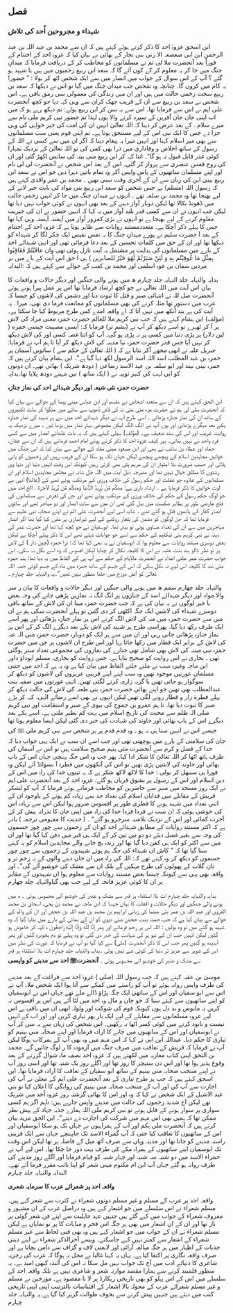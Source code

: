 ## فصل

### شہداء و مجروحین اُحد کی تلاش

ابن اسحق غزوۂ احد کا ذکر کرتے ہوئے کہتے ہیں کہ ان سے محمد بن عبد اللہ بن عبد الرحمن ابن ابی صعصعہ الا زنی بنی نجار کے
بھائی نے بیان کیا کہ غزوۂ احد کے اختتام کے فوراً بعد آنحضرت ملا لی تم نے مسلمانوں کو مخاطب کر کے دریافت فرمایا کہ میدانِ جنگ
میں جا کر یہ معلوم کر کے کون آئے گا کہ سعد ابن ربیع زخمیوں میں ہیں یا شہید ہو گئے ؟ آپ کے اس سوال کے جواب میں انصار میں
سے ایک شخص اٹھ کر بولا : ” حضور! یہ کام میں کروں گا۔ چنانچہ وہ شخص جب میدان جنگ میں گیا تو اس نے دیکھا کہ سعد بن ربیع
سخت زخمی حالت میں ہیں اور ان میں زندگی کی معمولی سی رمق باقی ہے۔ اس شخص نے سعد بن ربیع سے ان کے قریب جھک کران
سے وہی کہہ دیا جو کچھ آنحضرت علی ایم نے اس سے فرمایا تھا۔ اس سے یہ سن کر ابن ربیع بولے:
تم دیکھ رہے ہو کہ میں اب اپنی جان جان آفریں کے سپرد کرنے والا ہوں لہذا تم حضور نبی کریم ملی نام سے میرے سلام .
کے بعد عرض کر دینا کہ اللہ تعالیٰ انہیں ان کی امت کی خیر خواہی کی وہی جزا دے جس کا ایک نبی اس کے لیے مستحق ہوتا
ہے۔ تم اپنی قوم یعنی سب مسلمانوں سے بھی میر اسلام کہنا اور انہیں میرا یہ پیغام دینا کہ اگر ان میں سے کسی نے اللہ کے
رسول کے ساتھ اخلاص و وفاداری میں ذرا بھی کمی کی تو اللہ تعالیٰ کے نزدیک تمہارا کوئی عذر قابل قبول نہ ہو گا“۔
اتنا کہہ کر ابن ربیع منی بینہ کی سانس اکھڑ گئی اور ان کی روح قفس عنصری سے پرواز کر گئی۔ اس کے بعد اس شخص نے
آنحضرت لی لی نام اور اپنے مسلمان ساتھیوں کے پاس واپس آکر وہ تمام باتیں دہرا دیں جو اس نے سعد ابن ربیع بینی این کی زبان
سے ان کے آخری وقت سنی تھیں ۔
محمد بن عمر واقدی کہتے ہیں کہ رسول اللہ (مسلم) نے جس شخص کو سعد ابن ربیع بنی مواد کی بابت خبر لانے کے لیے بھیجا تھا وہ
محمد بن سلمہ تھے ۔ انہوں نے میدان جنگ میں جا کر انہیں زخمی حالت میں ڈھونڈ نکالا تھا لیکن دوبار آواز دینے کے بعد بھی انہوں
نے کوئی جواب نہیں دیا تھا لیکن جب انہوں نے ان سے کسی قدر بلند آواز میں یہ کہا کہ انہیں حضور نے ان کی خیریت معلوم کرنے
کے لیے بھیجا ہے تو انہوں نے بڑی کمزور آواز میں آہستہ آہستہ وہی کہا تھا جس کا پہلے ذکر آچکا ہے۔
متعددمستند روایات سے ظاہر ہوتا ہے کہ غزوہ احد کے اختتام کے بعد آ حضرت سلیم نے پورے میدانِ جنگ کا بہ نفس
نفیس ایک چکر لگا کر شہداء کو دیکھا تھا اور ان کے حق میں کلمات تحسین کے بعد دعا فرمائی تھی اور انہی شہدائے احد کے بارے میں
مسلمانوں کی ہدایت پر مشتمل یہ آیت نازل ہوئی تھی
وان عاقَبْتُمْ فَعَاقِبُوا بِمِثْلِ مَا عُوقِبْتُم بِهِ وَ لَئِنْ صَبَرْتُمْ لَهُوَ خَيْرٌ للصابرين )
ہی ا حق اس آیت کے باے میں بر مردین سفان بن عوہ اسلمی اور محمد بن کعب کے حوالے سے کہتے ہیں کہ :البدایہ

بدایہ والنہایہ جلد
النہایہ جلد چہارم
ھ میں ہونے والی جنگیں اور دیگر حالات و واقعات کا بیان
اس آیت میں اللہ تعالی نے جو کچھ ارشاد فرمایا تھا اس پر عمل پیرا ہوتے ہوئے آنحضرت صل للہ نے انتہائی صبر و قتل کا
ثبوت دیا اور دشمن کی لاشوں کو جیسا کہ عرب میں دستور تھا مثلہ کرنے کی بھی مسلمانوں کو ممانعت فرما دی تھی۔
میرا .
یہ آیت کی ہے بند آنکھ میں نہیں آتا کہ اے واقعہ امدے کس طرح مربوط کیا جا سکتا ہے۔ (مؤلف)
ابن ہشام کہتے ہیں کہ جب نبی کریم ملا للعالم حضرت حمزہ معنی مراد کی لاش پر آ کر ٹھہرے تو اسے دیکھ کر آپ نے (بشم تر)
فرمایا کہ:
ایسی مصیبت جیسی حمزه ( لین دلار) پر پڑی دنیا میں کسی پر نہ پڑی ہو گی۔
آپ کو اتنا غصہ کسی اور کی لاش دیکھ کر نہیں آیا جس قدر حضرت حمزہ نیا مدینہ کی لاش دیکھ کر آیا تا ہم آپ نے فرمایا:
جبریل علیہ نے ابھی مجھے آکر بتایا ہے کہ ( اللہ تعالیٰ کے حکم سے ) ساتویں آسمان پر حمزہ بن عبد المطلب اسد اللہ
اسد الرسول لکھ دیا گیا ہے"۔
ابن ہشام بیان کرتے ہیں کہ حمزہ نینی نیند اور ابو سلمہ بن عبد الاسد رضاعی ( دودھ شریک ) بھائی تھے۔ ان دونوں کو ابی لہب
کی کنیز ثوبیہ نے ( ایک ساتھ ) تین مہینے دودھ پلایا تھا۔بدایہ

**حضرت حمزہ نئی شیعہ اور دیگر شہدائے احد کی نماز جنازہ**

ابن الحق کہتے ہیں کہ ان سے متعدد اشخاص نے مقسم اور ابن عباس مینی پیما کے حوالے سے بیان کیا کہ آنحضرت سلی لی ہم نے
حضرت مزہ منی منی نہ کی لاش دُھوپ سے سائے میں منگوا کر سات تکبیروں کے ساتھ ان کی نماز جنازہ پڑھائی ۔ اسی طرح آپ نے
دیگر شہدائے احد میں سے ہر شہید کی نماز جنازہ یکے بعد دیگرے پڑھائی اور یوں آپ نے الگ الگ لیکن مجموعی بہتر نماز میں
پڑھا ئیں ۔
میرے نزدیک یہ روایت غریب اور اس کی سند ضعیف ہے۔ (مؤلف)
سیلی کہتے ہیں کہ یہ بات علمائے امصار میں سے کسی فرد واحد نے نہیں بتائی۔ بہر کیف غزوۂ احد کا ذکر کرتے ہوئے امام
احمد فرماتے ہیں کہ ان سے عفان، حماد اور عطاء بن سائب نے بھی اور ابن مسعود مینی مفاد کے حوالے سے بیان کیا کہ اس جنگ میں
خواتین مجاہدین اسلام کے پیچھے پیچھے لیکن جہاں تک ہو سکا ان کے قریب رہیں اور زخمیوں کو پانی پلاتی اور حسب ضرورت بلا امتیاز
ان کی مرہم پٹی بھی کرتی رہیں کیونکہ اس وقت انہیں دنیا اور دنیا وی رشتوں کا مطلق خیال نہیں تھا اور مندرجہ ذیل آیت میں اللہ جل
شانہ نے مخلص مجاہدین اسلام اور ان مسلمانوں کے علاوہ جو غفلت اور حکم رسول کی خلاف ورزی کے مرتکب ہوئے تھے کے (غالبا)
انہی بے لوث خواتین کا ذکر فرمایا ہے ۔ ارشاد باری ہے:
مِنكُم مَّنْ يُرِيدُ الدُّنْيَا وَمِنكُم مَّن يُريدُ الآخِرَة . الخ
احد میں جو لوگ حکم رسول کے حکم کی خلاف ورزی کے مرتکب ہوئے تھے اور جن کی لغزش سے مسلمانوں کی فتح عارضی طور پر
بظاہر شکست میں بدل گئی تھی ان میں سے سات انصار اور دو مہاجر تھے اور ساتوں انصار کفار کے ہاتھوں قتل ہو گئے تھے ۔ شاید اسی
لیے آنحضرت علی الم نے اپنے صحابہ نبی علیم سے فرمایا تھا کہ جن لوگوں کو دشمن کی یلغار روکنے کے لیے تیراندازی پر مقرر کیا گیا تھا اگر
انصار مہاجرین میں سے ان کی تعداد مساوی ہوتی تو بہتر تھا۔
ابوسفیان نے جو کچھ کہا تھا اور حضرت عمر کی دینہ نے نبی کریم بنی ٹیکٹیم کے حکم سے اسے جو جوابات دیئے تھے اس کا ذکر پہلے
آچکا ہے لیکن بعض دوسری مستند روایات سے معلوم ہوا کہ ابوسفیان نے یہ بھی کہا تھا کہ:
ذرا حمزہ (چین دار ) کی لاش پر تو نظر ڈالو ہند بنت عتبہ نے اس کا کلیجہ نکال کر چبایا لیکن افسوس کہ وہ اسے نگل نہ سکی۔
اس جواب حضرت عمر علنی امداد نے آنحضرت مالایام کے حکم سے آپ ہی کے الفاظ میں یہ دیا تھا:
ہند حمزہ مٹی نند کا کلیجہ اس لیے نہ نکل سکی کہ اس کے جسم کے ساتھ حمزہ میں ماہ کے جسم کوئی حصہ اللہ تعالیٰ کو آتش دوزخ
میں جلنا منظور نہیں تھیں“۔یہ والنہایہ جلد چہارم
۔

والنہایہ جلد چهارم
سمم
ھ میں ہونے والی جنگیں اور دیگر حالات و واقعات کا بیان
ر سر والا مواد اور دیگر شہدائے اسد کے جنازوں پر انگ انگ نہ نمازیں پڑھی جانے کی وجہ بعض با خبر لوگوں نے یہ
بیان کی ہے کہ جب حضرت حمزہ مینا ان کی لاش کے ساتھ باقی دوسرے شہداء کی لاشیں ایک جگہ اکٹھی کر دی گئیں تو پہلے آنحضرت
سکی ہم نے ان میں سے حضرت حمزہ میں منہ کی لاش الگ کرتے اس پر نماز جنازہ پڑھائی اور پھر اسے ایک طرف رکھ دیا گیا۔ پھراسی
طرح ہر شہید کی لاش یکے بعد دیگرے الگ کر کے اس پر نماز جنازہ پڑھائی جاتی رہی اور ان میں سے ہر ایک کو دوبارہ حضرت
حمزہ منی الہ عنہ
کی لاش کے برابر ایک قطار میں رکھا جاتا رہا اور اس طرح ان لاشوں پر جن میں حضرت حمزہ نبی میںنہ کی لاش بھی شامل تھی
جنازے کی نمازوں کی مجموعی تعداد ستر ہوگئی تھی ۔ بخاری نے اس روایت کو صحیح بتایا ہے۔ جس روایت کو بخاری، مسلم ابوداؤ داور ابن
ماجہ وغیرہ سب نے ملتے جلتے الفاظ میں بیان کیا ہے وہ یہ ہے کہ احد میں جتنی مسلمان عورتیں موجود تھیں وہ سب اپنے اپنے قریبی
عزیزوں کی لاشوں کو دیکھ کر سوگوار ہو جاتی تھیں یا گریہ زاری کرنے لگتی تھیں۔ انہی عورتوں میں صفیہ بنت عبدالمطلب بھی تھیں جو
اپنے بھائی حضرت حمزہ بنی طعنہ کی لاش کی حالت دیکھ کر پہلے فطرة زار و قطار رونے لگی تھیں لیکن انہوں نے بھی اسے رضائے الہی،
کہہ کر بڑے صبر کا ثبوت دیا تھا۔ تا ہم عمرو بن جموح کی بیوی کے صبر و استقامت اور نبی کریم صلی الہ ظلم سے محبت کی تاریخ اسلام میں
بہت کم نظیر ملتی ہے۔ اسے یکے بعد دیگرے اس کے باپ بھائی اور خاوند کی شہادت کی خبر دی گئی لیکن ایسا معلوم ہوتا تھا جیسے اس نے
انہیں سنا ہی نہ ہو ۔ وہ قدم قدم پر ہر شخص سے نبی کریم ملی ﷺ کی جان کی سلامتی کے بارے میں پوچھتی تھی اور جب اسے ان سب
نے ایک یہی جواب دیا کہ خدا کے فضل و کرم سے آنحضرت مئی یتیم صحیح سلامت ہیں تو اس نے آسمان کی طرف ہاتھ اٹھا کر اللہ تعالیٰ
کا شکر ادا کیا۔ پھر جب وہ اس جگہ پہنچی جہاں اس کے باپ بھائی اور خاوند کی لاشیں پڑی تھیں تو اس کی آنکھوں میں فطرۃ آ نسوائڈ
آئے لیکن وہ فورا ہی سنبھل کر بولی :
خدا کا لاکھ لاکھ شکر ہے کہ یہ تینوں خدا کی راہ میں اس کے دین اسلام اور اس کے رسول پر بشوق قربان ہو گئے۔
غزوہ احد کے بعد آنحضرت علی ایم نے ایک روز مسجد میں منبر سے حاضرین کو مخاطب فرماتے ہوئے فرمایا کہ آپ کو لشکر
قریش کے مقابلے میں فدایان اسلام کی تعداد حد سے زیادہ کم ہونے کے باوجود ان کے اتنی تعداد میں شہید ہونے کا فطری طور پر
افسوس ضرور ہوا لیکن اس سے زیادہ اس کی خوشی ہوئی کہ ان سب نے فردا فردا خدا کی راہ میں اپنی جان کا نذرانہ پیش کر کے آخرت
کمائی اور اس کے نزدیک بلاشبہ سرخرو ہو گئے“ ۔ ( حدیث کا مفہومی ترجمہ )
یادر ہے کہ اکثر مستند روایات کے مطابق شہدائے احد کو ان کے زخموں سے چور چور جسموں کی وجہ سے بغیر غسل دیئے دو دو
تین تین کر کے ایک ہی قبر میں دفن کیا گیا تھا اور ان میں سے اکثر کو ایک ہی کفن دیا گیا تھا اور زندہ بچ جانے والے مجاہدین اسلام کو
یہ کہتے سنا گیا تھا کہ " کاش ان شہداء کی جگہ ہم ہوتے شہیدوں کے زخموں سے چور چور جسموں کو دیکھ کر وہ کہتے تھے کہ:
اللہ کی راہ میں ان جان دینے والوں کے یہ زخم تر و تازہ گلاب کے پھولوں کی طرح مہکیں گے بلکہ ان سے مشک کی
خوشبو آئے گی"۔
اور واقعہ بھی یہی سے کیونکہ جیسا بعض مستند روایات سے معلوم ہوا ان شہیدوں کے مقابر پر ان کا کوئی عزیز فاتحہ کے لیے جب بھی گیاوالنہایہ جلد چهارم

بدایہ والنہایہ جلد چہارم
ات بلا استثناء ہر قبر سے مشک و عنبر کی خوشبو آتی محسوس ہوئی ۔
ھ میں ہونے والی جنگیں اور دیگر حالات و اقعات کا بیان
جیسا کہ ابن ماجہ نے محمد بن یحی، اسحاق بن محمد الفروی اور عبد اللہ بن عمر بنی مینما کی زبانی ابراہیم بن محمد بن عبد اللہ بن جحش
اور ان کے والد کے حوالے سے بیان کیا ہے کہ جب حمنہ بنت جحش شنی دیوی کو ان کے بھائی کے بارے میں بتایا گیا کہ وہ شہید ہو گئے
میں تو وہ بولیں : اللہ اس پر رحم فرمائے اور پھر إِنَّا لِلَّهِ وَإِنَّا إِلَيْهِ رَاجِعُونَ ہ کہہ کر خاموش ہو گئیں لیکن انہیں جب ان کے
شو ہر کی شہادت کی خبر دی گئی تو وہ پہلے تو دم بخودرہ گئیں اور پھر آبدیدہ ہو گئیں پھر جب اس کا ذکر آنحضرت (ملی) سے کیا گیا تو
آپ نے فرمایا کہ عورت کی نظر میں اس کے شوہر سے عزیز تر دنیا کی کوئی شے نہیں ہوتی ۔بدایہ والنہایہ جلد چہارم
ات بلا استثناء ہر قبر سے مشک و عنبر کی خوشبو آتی محسوس ہوئی ۔
 **آنحضرتﷺ احد سے مدینے کو واپسی**

موسیٰ بن عقبہ کہتے ہیں کہ جب رسول اللہ (صلی ) غزوۂ احد سے فراغت کے بعد مدینے کی طرف واپس روانہ ہوئے تو
آپ کو راستے میں کمکے سے آتا ہوا ایک شخص ملا۔ آپ نے اس سے ابو سفیان اور اس کے ساتھی ایک جگہ پڑاؤ ڈالے ملے تھے
جہاں اس نے ابوسفیان کو اپنے ساتھیوں سے کہتے سنا کہ جو جان و مال وہ احد میں لٹا آئے ہیں اس پر افسوس نہ کریں نہ مایوس و بد
دل ہوں کیونکہ قوم کی شوکت اور ولولہ ابھی ان میں باقی ہے اس لیے عروہ مسلمانوں سے مقابلے کے لیے ایک بار پھر تیاری کریں
اور
اور اب کے انہیں نیست و نابود کرنے میں کوئی کسر اٹھا نہ رکھیں۔ اس شخص کی زبان سے یہ سن کر آپ نے ابوسفیان اور اس کے
ساتھیوں میں جانے کا ارادہ فرمایا اور اپنے صحابہ منی بینیم کو تیاری کا حکم دیا۔ عبداللہ ابن ابی نے کہا کہ اس مہم میں وہ بھی آپ کے
ہمرکاب ہوگا لیکن آپ نے فرمایا کہ قریش کے تعاقب میں صرف جنگ میں آزمودہ کا ر لوگ جائیں گے۔
محمد بن التحق اپنی کتاب مغازیہ میں لکھتے ہیں کہ غزوہ احد نصف ماہ شوال گزرنے کے بعد وقوع پذیر ہوا تھا اور اس دن سنیچر کا
روز تھا اور اگلے روز یک شنبہ تھا اور اسی روز آپ نے اپنے منتخب صحابہ منی بینیم کے ساتھ ابو سفیان کے تعاقب کا ارادہ فرمایا تھا۔
ابن اسحق کہتے ہیں کہ جب ہر طرح تیاری کے بعد آنحضرت علی ایم کے معلن نے آپ کی اجازت سے آپ کی اور آپ
کے منتخب صحابہ منی بینیم کی روانگی کا اعلان کیا تو بنی عبد الاشہل کے ایک شخص نے کہا کہ وہ اور اس کا بھائی گزشتہ روز غزوہ اُحد میں
شریک تھے لیکن آج شدید زخموں کی حالت میں مدینے واپس جارہے ہیں:
تاہم اگر ہم کسی سواری پر سوار ہونے کے قابل ہوتے تو نبی کریم ملی اللہ ہمارے جذبہ جہاد کے پیش نظر ممکن تھا کہ ہمیں
بھی اس مہم میں شرکت کی اجازت دے دیتے“۔
ابن الحق مزید بیان کرتے ہیں کہ آنحضرت ملی یکم اور آپ کے ہمراہیوں نے جہاں تک ہو سکا ابوسفیان اور اس کے
ساتھیوں کا تعاقب کیا حتی کہ آپ گمراء الاسد تک جاپہنچے جہاں سے ایک قریبی راستہ مدینے کو جاتا تھا اور مدینہ وہاں سے صرف
آٹھ میل کے فاصلہ پر تھا لیکن اس وقت تک ابوسفیان اپنے ساتھیوں کے ہمراہ مکے کی طرف بہت دور جا چکا تھا۔ اس لیے آپ نے
حمراء الاسد میں دو شنبہ سہ شنبہ اور چہار شنبہ کو قیام فرمایا اور اگلے روز مدینے کی طرف روانہ ہو گئے جہاں آپ ابن ام مکتوم مینی شعر کو
اپنا نائب مقرر فرما آئے تھے۔البدایہ والنہایہ جلد چہارم

**واقعہ احد پر شعرائے عرب کا سرمایہ شعری**

واقعہ احد پر عرب کے مسلم و غیر مسلم دونوں شعراء نے کثرت سے شعر کہے ہیں۔مسلم شعراء نے اس سلسلے میں جو اشعار کہے
ہیں وہ دراصل عرب کے ان مشہور و معروف شعراء کے جواب میں کہے گئے ہیں جنہیں عہد جاہلیت سے اپنے فن شعر گوئی پر ناز تھا
اور ان کے ان اشعار میں بھی ہر جگہ اس فخر و مباہات کا پر تو نمایاں ہے لیکن مسلم شعراء نے ان کے جواب میں جو اشعار کہے ہیں وہ
بھی فنی لحاظ سے غیر مسلم شعراء کے اشعار سے کمتر نہیں کہے جاسکتے۔ ویسے آخرالذکر شعراء نے اپنے دینی جذبات کے اظہار میں ہر
جگہ مبالغہ آرائی اور لایعنی لاف و گزاف سے دامن بچایا ہے اور صرف واقعہ نگاری پر اکتفا کیا ہے۔ یہاں یہ کہنا غالبا بے محل نہ ہوگا
کہ عرب کی رجزیہ شاعری کا دنیائے ادب میں آج تک جواب نہیں مل سکا نہ اس کی آئندہ کبھی امید ہے۔ یہ سطور قلمبند کرنے سے
ہمارا مقصد موازنہ شعر و شاعری نہیں ہے بلکہ واقعہ احد کے سلسلے میں اس کے اس پہلو کو بھی تاریخی ریکارڈ پر لا نا مقصود ہے۔
مؤرخین نے مسلم و غیر مسلم شعرائے عرب کے محولہ بالا اشعار کے اقتباسات بالترتیب اپنی اپنی تاریخی کتب میں دیئے ہیں
جنہیں پیش کرنے سے بخوف طوالت گریز کیا گیا ہے۔یہ والنہایہ جلد چہارم
